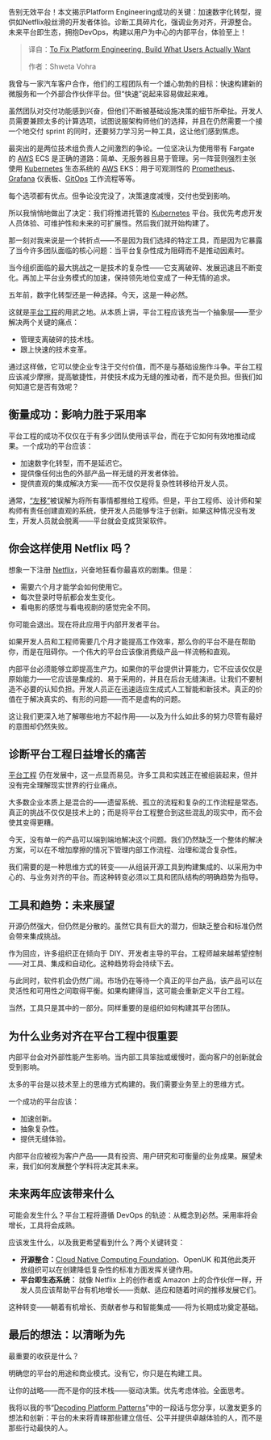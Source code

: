 
<!--
title: 要修复平台工程，构建用户真正想要的东西
cover: https://cdn.thenewstack.io/media/2025/05/2ddadfb4-platform-engineering-decisions-2.png
summary: 告别无效平台！本文揭示Platform Engineering成功的关键：加速数字化转型，提供如Netflix般丝滑的开发者体验。诊断工具碎片化，强调业务对齐，开源整合。未来平台即生态，拥抱DevOps，构建以用户为中心的内部平台，体验至上！
-->

告别无效平台！本文揭示Platform Engineering成功的关键：加速数字化转型，提供如Netflix般丝滑的开发者体验。诊断工具碎片化，强调业务对齐，开源整合。未来平台即生态，拥抱DevOps，构建以用户为中心的内部平台，体验至上！

> 译自：[To Fix Platform Engineering, Build What Users Actually Want](https://thenewstack.io/to-fix-platform-engineering-build-what-users-actually-want/)
> 
> 作者：Shweta Vohra

我曾与一家汽车客户合作，他们的工程团队有一个雄心勃勃的目标：快速构建新的微服务和一个外部合作伙伴平台。但“快速”说起来容易做起来难。

虽然团队对交付功能感到兴奋，但他们不断被基础设施决策的细节所牵扯。开发人员需要兼顾太多的计算选项，试图说服架构师他们的选择，并且在仍然需要一个接一个地交付 sprint 的同时，还要努力学习另一种工具，这让他们感到焦虑。

最突出的是两位技术组负责人之间激烈的争论。一位坚决认为使用带有 Fargate 的 [AWS](https://aws.amazon.com/?utm_content=inline+mention) ECS 是正确的道路：简单、无服务器且易于管理。另一阵营则强烈主张使用 [Kubernetes](https://roadmap.sh/kubernetes) 生态系统的 [AWS](https://aws.amazon.com/?utm_content=inline+mention) EKS：用于可观测性的 [Prometheus](https://thenewstack.io/creating-a-path-for-prometheus-success/)、[Grafana](https://thenewstack.io/can-grafana-adaptive-metrics-help-slash-observability-costs/) 仪表板、[GitOps](https://thenewstack.io/4-core-principles-of-gitops/) 工作流程等等。

每个选项都有优点。但争论没完没了，决策速度减慢，交付也受到影响。

所以我悄悄地做出了决定：我们将推进托管的 [Kubernetes](https://thenewstack.io/kubernetes-v1-33-advances-in-ai-security-and-the-enterprise/) 平台。我优先考虑开发人员体验、可维护性和未来的可扩展性。然后我们就开始构建了。

那一刻对我来说是一个转折点——不是因为我们选择的特定工具，而是因为它暴露了当今许多团队面临的核心问题：当平台复杂性成为阻碍而不是推动因素时。

当今组织面临的最大挑战之一是技术的复杂性——它支离破碎、发展迅速且不断变化。再加上平台业务模式的加速，保持领先地位变成了一种无情的追求。

五年前，数字化转型还是一种选择。今天，这是一种必然。

这就是[平台工程](https://thenewstack.io/platform-engineering/)的用武之地。从本质上讲，平台工程应该充当一个抽象层——至少解决两个关键的痛点：

- 管理支离破碎的技术栈。
- 跟上快速的技术变革。

通过这样做，它可以使企业专注于交付价值，而不是与基础设施作斗争。平台工程应该减少摩擦，提高敏捷性，并使技术成为无缝的推动者，而不是负担。但我们如何知道它是否有效呢？

## 衡量成功：影响力胜于采用率

平台工程的成功不仅仅在于有多少团队使用该平台，而在于它如何有效地推动成果。一个成功的平台应该：

- 加速数字化转型，而不是延迟它。
- 提供像任何出色的外部产品一样无缝的开发者体验。
- 提供直观的集成解决方案——而不仅仅是将复杂性转移给开发人员。

通常，[“左移”](https://thenewstack.io/the-limits-of-shift-left-whats-next-for-developer-security/)被误解为将所有事情都推给工程师。但是，平台工程师、设计师和架构师有责任创建直观的系统，使开发人员能够专注于创新。如果这种情况没有发生，开发人员就会脱离——平台就会变成货架软件。

## 你会这样使用 Netflix 吗？

想象一下注册 [Netflix](https://thenewstack.io/developer-productivity-engineering-at-netflix/)，兴奋地狂看你最喜欢的剧集。但是：

- 需要六个月才能学会如何使用它。
- 每次登录时导航都会发生变化。
- 看电影的感觉与看电视剧的感觉完全不同。

你可能会退出。现在将此应用于内部开发者平台。

如果开发人员和工程师需要几个月才能提高工作效率，那么你的平台不是在帮助你，而是在阻碍你。一个伟大的平台应该像消费级产品一样流畅和直观。

内部平台必须能够立即提高生产力。如果你的平台提供计算能力，它不应该仅仅是原始能力——它应该是集成的、易于采用的，并且在后台无缝演进。让我们不要制造不必要的认知负担。开发人员正在迅速适应生成式人工智能和新技术。真正的价值在于解决真实的、有形的问题——而不是虚构的问题。

这让我们更深入地了解哪些地方不起作用——以及为什么如此多的努力尽管有最好的意图却仍然失败。

## 诊断平台工程日益增长的痛苦
[平台工程](https://thenewstack.io/ebooks/platform-engineering/platform-engineering-what-you-need-to-know-now/) 仍在发展中，这一点显而易见。许多工具和实践正在被组装起来，但并没有完全理解现实世界的行业痛点。

大多数企业本质上是混合的——遗留系统、孤立的流程和复杂的工作流程是常态。真正的挑战不仅仅是技术上的；而是将平台工程整合到这些混乱的现实中，而不会使其变得更糟。

今天，没有单一的产品可以端到端地解决这个问题。我们仍然缺乏一个整体的解决方案，可以在不增加摩擦的情况下管理内部工作流程、治理和混合复杂性。

我们需要的是一种思维方式的转变——从组装开源工具到构建集成的、以采用为中心的、与业务对齐的平台。而这种转变必须以工具和团队结构的明确趋势为指导。

## 工具和趋势：未来展望

开源仍然强大，但仍然是分散的。虽然它具有巨大的潜力，但缺乏整合和标准仍然会带来集成挑战。

作为回应，许多组织正在倾向于 DIY、开发者主导的平台。工程师越来越希望控制——对工具、集成和自动化。这种趋势将会持续下去。

与此同时，软件机会仍然广阔。市场仍在等待一个真正的平台产品，该产品可以在灵活性和可用性之间取得平衡。如果构建得当，这可能会重新定义平台工程。

当然，工具只是其中的一部分。同样重要的是组织如何构建其平台团队。

## 为什么业务对齐在平台工程中很重要

内部平台会对外部性能产生影响。当内部工具笨拙或缓慢时，面向客户的创新就会受到影响。

太多的平台是以技术至上的思维方式构建的。我们需要业务至上的思维方式。

一个成功的平台应该：

- 加速创新。
- 抽象复杂性。
- 提供无缝体验。

内部平台应被视为客户产品——具有投资、用户研究和可衡量的业务成果。展望未来，我们如何发展整个学科将决定其未来。

## 未来两年应该带来什么

可能会发生什么？平台工程将遵循 DevOps 的轨迹：从概念到必然。采用率将会增长，工具将会成熟。

应该发生什么，以及我更希望看到什么？两个关键转变：

- **开源整合：**[Cloud Native Computing Foundation](https://cncf.io/?utm_content=inline+mention)、OpenUK 和其他此类开放组织可以在创建降低复杂性的标准方面发挥关键作用。
- **平台即生态系统：** 就像 Netflix 上的创作者或 Amazon 上的合作伙伴一样，开发人员应该帮助平台有机地增长——贡献、适应和随着时间的推移发展它们。

这种转变——朝着有机增长、贡献者参与和智能集成——将为长期成功奠定基础。

## 最后的想法：以清晰为先

最重要的收获是什么？

明确您的平台的用途和商业模式。没有它，你只是在构建工具。

让你的战略——而不是你的技术栈——驱动决策。优先考虑体验。全面思考。

我将以我的书“[Decoding Platform Patterns](https://mybook.to/shwetavohra)”中的一段话与您分享，以激发更多的想法和创新：平台的未来将青睐那些建立信任、公平并提供卓越体验的人，而不是那些行动最快的人。